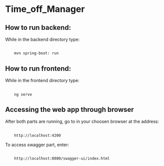 # Time_off_Manager 
## How to run backend:
While in the backend directory type: <br/>
##
		mvn spring-boot: run 
## How to run frontend: 
While in the frontend directory type: <br/>
##
		ng serve 
## Accessing the web app through browser
After both parts are running, go to in your choosen browser at the address: <br/>
##
		http://localhost:4200
To access swagger part, enter:
##	
		http://localhost:8080/swagger-ui/index.html
